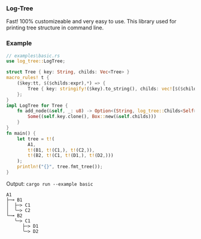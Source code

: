 ### Log-Tree

Fast! 100% customizeable and very easy to use.
This library used for printing tree structure in command line.

### Example

```rust
// examples\basic.rs
use log_tree::LogTree;

struct Tree { key: String, childs: Vec<Tree> }
macro_rules! t {
    ($key:tt, $($childs:expr),*) => {
        Tree { key: stringify!($key).to_string(), childs: vec![$($childs),*] }
    };
}
impl LogTree for Tree {
    fn add_node(&self, _: u8) -> Option<(String, log_tree::Childs<Self>)> {
        Some((self.key.clone(), Box::new(&self.childs)))
    }
}
fn main() {
    let tree = t!(
        A1,
        t!(B1, t!(C1,), t!(C2,)),
        t!(B2, t!(C1, t!(D1,), t!(D2,)))
    );
    println!("{}", tree.fmt_tree());
}
```

Output: `cargo run --example basic`

```text
A1
├─╼ B1
│  ├─> C1
│  ╰─> C2
└─╼ B2
   ╰─> C1
      ├─> D1
      ╰─> D2
```
